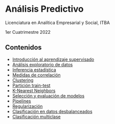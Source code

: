 
# Análisis Predictivo

Licenciatura en Analítica Empresarial y Social, ITBA

1er Cuatrimestre 2022

## Contenidos

* [Introducción al aprendizaje supervisado](10-intro_supervised)
* [Análisis exploratorio de datos](20-eda)
* [Inferencia estadística](21-inference)
* [Medidas de correlación](30-correlation)
* [Clustering](40-clustering)
* [Partición train-test](41-train_test)
* [K-Nearest Neighbors](50-knn)
* [Selección y evaluación de modelos](60-selection_evaluation)
* [Pipelines](70-pipeline)
* [Regularización](80-regularization)
* [Clasificación en datos desbalanceados](90-imbalanced_clf)
* [Clasificación multiclase](91-multiclass_clf)
